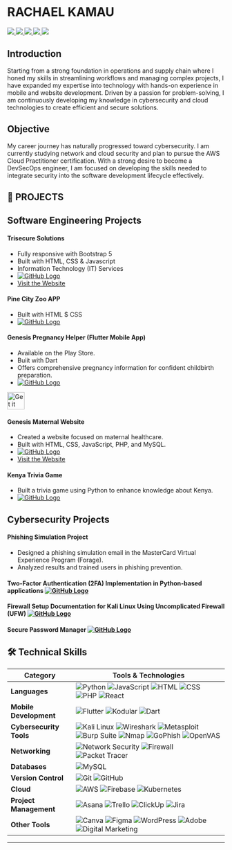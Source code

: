 
#  RACHAEL KAMAU

<p>
  <a href="https://www.linkedin.com/in/rachael-kamau" target="_blank" rel="noopener noreferrer">
    <img src="https://img.shields.io/badge/-LinkedIn-0072b1?style=for-the-badge&logo=linkedin&logoColor=white" />
  </a>
  
  <a href="mailto:rachaelkamau@gmail.com">
    <img src="https://img.shields.io/badge/-Gmail-D14836?style=for-the-badge&logo=gmail&logoColor=white" />
  </a>
  
  <a href="tel:+254718959518">
    <img src="https://img.shields.io/badge/Call_Me-25D366?style=for-the-badge&logo=whatsapp&logoColor=white" />
  </a>

  <a href="https://medium.com/@rachaelkamau" target="_blank" rel="noopener noreferrer">
    <img src="https://img.shields.io/badge/-Medium-12100E?style=for-the-badge&logo=medium&logoColor=white" />
  </a>
  
  <a href="https://github.com/rachaelkamau-15" target="_blank" rel="noopener noreferrer">
    <img src="https://img.shields.io/badge/GitHub-181717?style=for-the-badge&logo=github&logoColor=white" />
  </a>
</p>



## Introduction 
Starting from a strong foundation in operations and supply chain where I honed my skills in streamlining workflows and managing complex projects, I have expanded my expertise into technology with hands-on experience in mobile and website development. Driven by a passion for problem-solving, I am continuously developing my knowledge in cybersecurity and cloud technologies to create efficient and secure solutions.

## Objective
My career journey has naturally progressed toward cybersecurity. I am currently studying network and cloud security and plan to pursue the AWS Cloud Practitioner certification. With a strong desire to become a DevSecOps engineer, I am focused on developing the skills needed to integrate security into the software development lifecycle effectively.

## 🚀 **PROJECTS**

## **Software Engineering Projects**

#### Trisecure Solutions
- Fully responsive with Bootstrap 5
- Built with HTML, CSS & Javascript
- Information Technology (IT) Services
-  [![GitHub Logo](https://img.shields.io/badge/GitHub-181717?style=for-the-badge&logo=github&logoColor=white)](https://github.com/rachaelkamau-15/TriSec-website.git)
- <a href="https://www.trisecuresolutions.co.ke" target="_blank">
  <i class="fas fa-globe fa-2x"></i> Visit the Website
</a>



#### Pine City Zoo APP
- Built with HTML $ CSS 
- [![GitHub Logo](https://img.shields.io/badge/GitHub-181717?style=for-the-badge&logo=github&logoColor=white)](https://github.com/rachaelkamau-15/Pine-City-Zoo)

#### Genesis Pregnancy Helper (Flutter Mobile App)
- Available on the Play Store.
- Buiit with Dart
- Offers comprehensive pregnancy information for confident childbirth preparation.
-  [![GitHub Logo](https://img.shields.io/badge/GitHub-181717?style=for-the-badge&logo=github&logoColor=white)](https://github.com/rachaelkamau-15/pregancy_helper)
<a href="https://shorturl.at/lvDIV" target="_blank">
  <img src="https://upload.wikimedia.org/wikipedia/commons/7/78/Google_Play_Store_badge_EN.svg" 
       alt="Get it on Google Play" style="height:40px;">
</a>

#### Genesis Maternal  Website
- Created a website focused on maternal healthcare.  
- Built with HTML, CSS, JavaScript, PHP, and MySQL.  
- [![GitHub Logo](https://img.shields.io/badge/GitHub-181717?style=for-the-badge&logo=github&logoColor=white)](https://github.com/rachaelkamau-15/Genesis_Maternal)
- <a href="https://genesismaternal.netlify.app/" target="_blank">
  <i class="fas fa-globe fa-2x"></i> Visit the Website
</a>


#### Kenya Trivia Game
- Built a trivia game using Python to enhance knowledge about Kenya.
- [![GitHub Logo](https://img.shields.io/badge/GitHub-181717?style=for-the-badge&logo=github&logoColor=white)](https://github.com/rachaelkamau-15/python_kibo_project)


## **Cybersecurity Projects**

#### Phishing Simulation Project
- Designed a phishing simulation email in the MasterCard Virtual Experience Program (Forage).  
- Analyzed results and trained users in phishing prevention.

#### Two-Factor Authentication (2FA) Implementation in Python-based applications  [![GitHub Logo](https://img.shields.io/badge/GitHub-181717?style=for-the-badge&logo=github&logoColor=white)](https://github.com/rachaelkamau-15/FUTURE_CS_01)

#### Firewall Setup Documentation for Kali Linux Using Uncomplicated Firewall (UFW) [![GitHub Logo](https://img.shields.io/badge/GitHub-181717?style=for-the-badge&logo=github&logoColor=white)](https://github.com/rachaelkamau-15/FUTURE_CS_02)

####  Secure Password Manager [![GitHub Logo](https://img.shields.io/badge/GitHub-181717?style=for-the-badge&logo=github&logoColor=white)](https://github.com/rachaelkamau-15/FUTURE_CS_03)


## 🛠️ Technical Skills

| Category               | Tools & Technologies                                                                                 |
|------------------------|------------------------------------------------------------------------------------------------------|
| **Languages**          | ![Python](https://img.shields.io/badge/Python-3776AB?style=for-the-badge&logo=python&logoColor=white) ![JavaScript](https://img.shields.io/badge/JavaScript-F7DF1E?style=for-the-badge&logo=javascript&logoColor=black) ![HTML](https://img.shields.io/badge/HTML5-E34F26?style=for-the-badge&logo=html5&logoColor=white) ![CSS](https://img.shields.io/badge/CSS3-1572B6?style=for-the-badge&logo=css3&logoColor=white) ![PHP](https://img.shields.io/badge/PHP-777BB4?style=for-the-badge&logo=php&logoColor=white) ![React](https://img.shields.io/badge/React-20232A?style=for-the-badge&logo=react&logoColor=61DAFB) |
| **Mobile Development** | ![Flutter](https://img.shields.io/badge/Flutter-02569B?style=for-the-badge&logo=flutter&logoColor=white) ![Kodular](https://img.shields.io/badge/Kodular-4A148C?style=for-the-badge&logoColor=white&logo=kodular) ![Dart](https://img.shields.io/badge/Dart-0175C2?style=for-the-badge&logo=dart&logoColor=white) |
| **Cybersecurity Tools**| ![Kali Linux](https://img.shields.io/badge/Kali_Linux-557C94?style=for-the-badge&logo=kalilinux&logoColor=white) ![Wireshark](https://img.shields.io/badge/Wireshark-1679A7?style=for-the-badge&logo=wireshark&logoColor=white) ![Metasploit](https://img.shields.io/badge/Metasploit-2F2F2F?style=for-the-badge&logo=metasploit&logoColor=white) ![Burp Suite](https://img.shields.io/badge/Burp_Suite-FE7E02?style=for-the-badge&logo=burpsuite&logoColor=white) ![Nmap](https://img.shields.io/badge/Nmap-000000?style=for-the-badge&logo=nmap&logoColor=white) ![GoPhish](https://img.shields.io/badge/GoPhish-5C6BC0?style=for-the-badge&logo=ghost&logoColor=white) ![OpenVAS](https://img.shields.io/badge/OpenVAS-4CAF50?style=for-the-badge&logo=gnuprivacyguard&logoColor=white) |
| **Networking**         | ![Network Security](https://img.shields.io/badge/Network_Security-FF6F00?style=for-the-badge&logo=semanticweb&logoColor=white) ![Firewall](https://img.shields.io/badge/Firewall_Configuration-FF5722?style=for-the-badge&logo=fortinet&logoColor=white) ![Packet Tracer](https://img.shields.io/badge/Packet_Tracer-1D9BF0?style=for-the-badge&logo=cisco&logoColor=white) |
| **Databases**          | ![MySQL](https://img.shields.io/badge/MySQL-4479A1?style=for-the-badge&logo=mysql&logoColor=white) |
| **Version Control**    | ![Git](https://img.shields.io/badge/Git-F05032?style=for-the-badge&logo=git&logoColor=white) ![GitHub](https://img.shields.io/badge/GitHub-181717?style=for-the-badge&logo=github&logoColor=white) |
| **Cloud**              | ![AWS](https://img.shields.io/badge/AWS-232F3E?style=for-the-badge&logo=amazon-aws&logoColor=white) ![Firebase](https://img.shields.io/badge/Firebase-FFCA28?style=for-the-badge&logo=firebase&logoColor=black) ![Kubernetes](https://img.shields.io/badge/Kubernetes-326CE5?style=for-the-badge&logo=kubernetes&logoColor=white) |
| **Project Management** | ![Asana](https://img.shields.io/badge/Asana-273347?style=for-the-badge&logo=asana&logoColor=white) ![Trello](https://img.shields.io/badge/Trello-0052CC?style=for-the-badge&logo=trello&logoColor=white) ![ClickUp](https://img.shields.io/badge/ClickUp-7B68EE?style=for-the-badge&logo=clickup&logoColor=white) ![Jira](https://img.shields.io/badge/Jira-0052CC?style=for-the-badge&logo=jira&logoColor=white) |
| **Other Tools**        | ![Canva](https://img.shields.io/badge/Canva-00C4CC?style=for-the-badge&logo=canva&logoColor=white) ![Figma](https://img.shields.io/badge/Figma-F24E1E?style=for-the-badge&logo=figma&logoColor=white) ![WordPress](https://img.shields.io/badge/WordPress-21759B?style=for-the-badge&logo=wordpress&logoColor=white) ![Adobe](https://img.shields.io/badge/Adobe-FF0000?style=for-the-badge&logo=adobe&logoColor=white) ![Digital Marketing](https://img.shields.io/badge/Digital_Marketing-FF5722?style=for-the-badge&logo=google-analytics&logoColor=white) |

---




